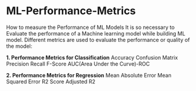 # ML-Performance-Metrics
How to measure the Performance of ML Models
It is so necessary to Evaluate the performance of a Machine learning model while building ML model. 
Different metrics are used to evaluate the performance or quality of the model:

**1. Performance Metrics for Classification**
Accuracy
Confusion Matrix
Precision
Recall
F-Score
AUC(Area Under the Curve)-ROC

**2. Performance Metrics for Regression**
Mean Absolute Error
Mean Squared Error
R2 Score
Adjusted R2
